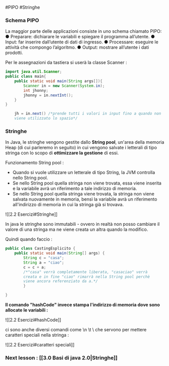 #PIPO #Stringhe
### Schema PIPO

La maggior parte delle applicazioni consiste in uno schema chiamato PIPO:
● Preparare: dichiarare le variabili e spiegare il programma all’utente.
● Input: far inserire dall’utente di dati di ingresso.
● Processare: eseguire le attività che compongo l’algoritmo.
● Output: mostrare all’utente i dati prodotti.

Per le assegnazioni da tastiera si userà la classe Scanner :

```java
import java.util.Scanner;
public class main{
	public static void main(String args[]){
		Scanner in = new Scanner(System.in);
		int jhonny;
		jhonny = in.nextInt();
	}
}
```

```java
	jh = in.next() /*prende tutti i valori in input fino a quando non 
	viene utilizzato lo spazio*/
```

### Stringhe

In Java, le stringhe vengono gestite dallo **String pool**, un'area della memoria Heap (di cui parleremo in seguito) in cui vengono salvate i letterali di tipo stringa con lo scopo di **ottimizzare la gestione** di essi.

Funzionamento String pool :
- Quando si vuole utilizzare un letterale di tipo String, la JVM controlla nello String pool.
- Se nello String pool quella stringa non viene trovata, essa viene inserita e la variabile avrà un riferimento a tale indirizzo di memoria.
- Se nello String pool quella stringa viene trovata, la stringa non viene salvata nuovamente in memoria, bensì la variabile avrà un riferimento all'indirizzo di memoria in cui la stringa già si trovava.

![[2.2 Esercizi#Stringhe]]

In java le stringhe sono immutabili - ovvero in realtà non posso cambiare il valore di una stringa ma ne viene creata un altra quando la modifico.

Quindi quando faccio :

```java
public class CastingEsplicito {
	public static void main(String[] args) {
		String c = "casa";
		String a = "ciao";
		c = c + a;
		/*"casa" verrà completamente liberata, "casaciao" verrà 
		creata e in fine "ciao" rimarrà nella String pool perchè
		viene ancora referenziato da a.*/
		}

}
```

**Il comando "hashCode" invece stampa l'indirizzo di memoria dove sono allocate le variabili :** 

![[2.2 Esercizi#hashCode]]


ci sono anche diversi comandi come \n \t \ che servono per mettere caratteri speciali nella stringa : 

![[2.2 Esercizi#caratteri speciali]]

### Next lesson : [[3.0 Basi di java 2.0|Stringhe]]
